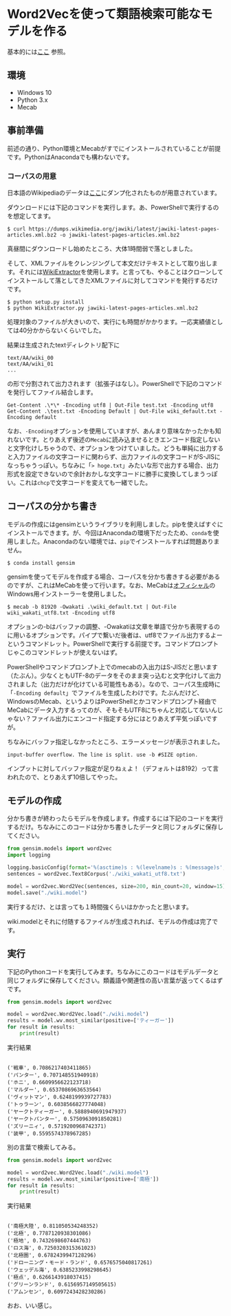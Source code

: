 # Word2Vecを使って類語検索可能なモデルを作る

基本的には[ここ](https://qiita.com/kenta1984/items/93b64768494f971edf86) 参照。

## 環境

- Windows 10
- Python 3.x
- Mecab

## 事前準備

前述の通り、Python環境とMecabがすでにインストールされていることが前提です。PythonはAnacondaでも構わないです。

### コーパスの用意

日本語のWikipediaのデータは[ここ](https://dumps.wikimedia.org/jawiki/latest/)にダンプ化されたものが用意されています。

ダウンロードには下記のコマンドを実行します。あ、PowerShellで実行するのを想定してます。

	$ curl https://dumps.wikimedia.org/jawiki/latest/jawiki-latest-pages-articles.xml.bz2 -o jawiki-latest-pages-articles.xml.bz2

真昼間にダウンロードし始めたところ、大体1時間弱で落としました。

そして、XMLファイルをクレンジングして本文だけテキストとして取り出します。それには[WikiExtractor](https://github.com/attardi/wikiextractor)を使用します。と言っても、やることはクローンしてインストールして落としてきたXMLファイルに対してコマンドを発行するだけです。

	$ python setup.py install
	$ python WikiExtractor.py jawiki-latest-pages-articles.xml.bz2

処理対象のファイルが大きいので、実行にも時間がかかります。一応実績値としては40分かからないくらいでした。

結果は生成されたtextディレクトリ配下に

	text/AA/wiki_00
	text/AA/wiki_01
	...

の形で分割されて出力されます（拡張子はなし）。PowerShellで下記のコマンドを発行してファイル結合します。

	Get-Content .\*\* -Encoding utf8 | Out-File test.txt -Encoding utf8
	Get-Content .\test.txt -Encoding Default | Out-File wiki_default.txt -Encoding default

なお、`-Encoding`オプションを使用していますが、あんまり意味なかったかも知れないです。とりあえず後述の`Mecab`に読み込ませるときエンコード指定しないと文字化けしちゃうので、オプションをつけていました。どうも単純に出力すると入力ファイルの文字コードに関わらず、出力ファイルの文字コードがS-JISになっちゃうっぽい。ちなみに「`> hoge.txt`」みたいな形で出力する場合、出力形式を設定できないので余計おかしな文字コードに勝手に変換してしまうっぽい。これは`chcp`で文字コードを変えても一緒でした。

## コーパスの分かち書き

モデルの作成にはgensimというライブラリを利用しました。pipを使えばすぐにインストールできます。が、今回はAnacondaの環境下だったため、`conda`を使用しました。Anacondaのない環境では、`pip`でインストールすれば問題ありません。

	$ conda install gensim

gensimを使ってモデルを作成する場合、コーパスを分かち書きする必要があるのですが、これはMeCabを使って行います。なお、MeCabは[オフィシャル](http://taku910.github.io/mecab/)のWindows用インストーラーを使用しました。

	$ mecab -b 81920 -Owakati .\wiki_default.txt | Out-File wiki_wakati_utf8.txt -Encoding utf8

オプションの-bはバッファの調整、-Owakatiは文章を単語で分かち表現するのに用いるオプションです。パイプで繋いだ後者は、utf8でファイル出力するよーというコマンドレット。PowerShellで実行する前提です。コマンドプロンプトじゃこのコマンドレットが使えないはず。

PowerShellやコマンドプロンプト上でのmecabの入出力はS-JISだと思います（たぶん）。少なくともUTF-8のデータをそのまま突っ込むと文字化けして出力されました（出力だけが化けている可能性もある）。なので、コーパス生成時に「`-Encoding default`」でファイルを生成したわけです。たぶんだけど、WindowsのMecab、というよりはPowerShellとかコマンドプロンプト経由でMeCabにデータ入力するってのが、そもそもUTF8にちゃんと対応してないんじゃない？ファイル出力にエンコード指定する分にはとりあえず平気っぽいですが。

ちなみにバッファ指定しなかったところ、エラーメッセージが表示されました。

	input-buffer overflow. The line is split. use -b #SIZE option.

インプットに対してバッファ指定が足りねぇよ！（デフォルトは8192）って言われたので、とりあえず10倍してやった。

## モデルの作成

分かち書きが終わったらモデルを作成します。作成するには下記のコードを実行するだけ。ちなみにこのコードは分かち書きしたデータと同じフォルダに保存してください。

~~~python
from gensim.models import word2vec
import logging

logging.basicConfig(format='%(asctime)s : %(levelname)s : %(message)s', level=logging.INFO)
sentences = word2vec.Text8Corpus('./wiki_wakati_utf8.txt')

model = word2vec.Word2Vec(sentences, size=200, min_count=20, window=15)
model.save("./wiki.model")
~~~

実行するだけ、とは言っても１時間強くらいはかかったと思います。

wiki.modelとそれに付随するファイルが生成されれば、モデルの作成は完了です。

## 実行

下記のPythonコードを実行してみます。ちなみにこのコードはモデルデータと同じフォルダに保存してください。類義語や関連性の高い言葉が返ってくるはずです。

~~~python
from gensim.models import word2vec

model = word2vec.Word2Vec.load("./wiki.model")
results = model.wv.most_similar(positive=['ティーガー'])
for result in results:
	print(result)
~~~

実行結果

~~~

('戦車', 0.7086217403411865)
('パンター', 0.707148551940918)
('ホニ', 0.6609956622123718)
('マルダー', 0.6537086963653564)
('ヴィットマン', 0.6248199939727783)
('トゥラーン', 0.6038566827774048)
('ヤークトティーガー', 0.5888940691947937)
('ヤークトパンター', 0.5750963091850281)
('ズリーニィ', 0.5719200968742371)
('装甲', 0.5595574378967285)

~~~

別の言葉で検索してみる。

~~~python
from gensim.models import word2vec

model = word2vec.Word2Vec.load("./wiki.model")
results = model.wv.most_similar(positive=['南極'])
for result in results:
    print(result)
~~~

実行結果

~~~

('南極大陸', 0.811050534248352)
('北極', 0.7787120938301086)
('極地', 0.7432698607444763)
('ロス海', 0.7250320315361023)
('北極圏', 0.6782439947128296)
('ドローニング・モード・ランド', 0.6576575040817261)
('ウェッデル海', 0.6385233998298645)
('極点', 0.6266143918037415)
('グリーンランド', 0.6156957149505615)
('アムンセン', 0.6097243428230286)

~~~


おお、いい感じ。

